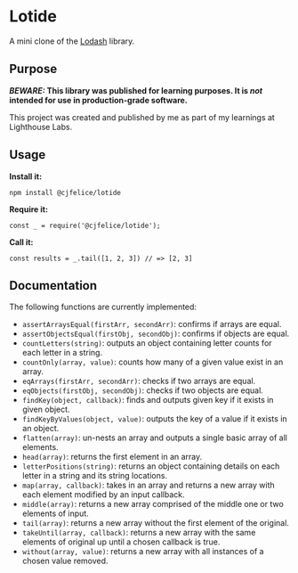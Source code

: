 # Lotide

A mini clone of the [Lodash](https://lodash.com) library.

## Purpose

**_BEWARE:_ This library was published for learning purposes. It is _not_ intended for use in production-grade software.**

This project was created and published by me as part of my learnings at Lighthouse Labs. 

## Usage

**Install it:**

`npm install @cjfelice/lotide`

**Require it:**

`const _ = require('@cjfelice/lotide');`

**Call it:**

`const results = _.tail([1, 2, 3]) // => [2, 3]`

## Documentation

The following functions are currently implemented:

* `assertArraysEqual(firstArr, secondArr)`: confirms if arrays are equal.
* `assertObjectsEqual(firstObj, secondObj)`: confirms if objects are equal.
* `countLetters(string)`: outputs an object containing letter counts for each letter in a string.
* `countOnly(array, value)`: counts how many of a given value exist in an array.
* `eqArrays(firstArr, secondArr)`: checks if two arrays are equal.
* `eqObjects(firstObj, secondObj)`: checks if two objects are equal.
* `findKey(object, callback)`: finds and outputs given key if it exists in given object.
* `findKeyByValues(object, value)`: outputs the key of a value if it exists in an object.
* `flatten(array)`: un-nests an array and outputs a single basic array of all elements.
* `head(array)`: returns the first element in an array.
* `letterPositions(string)`: returns an object containing details on each letter in a string and its string locations.
* `map(array, callback)`: takes in an array and returns a new array with each element modified by an input callback.
* `middle(array)`: returns a new array comprised of the middle one or two elements of input.
* `tail(array)`: returns a new array without the first element of the original.
* `takeUntil(array, callback)`: returns a new array with the same elements of original up until a chosen callback is true.
* `without(array, value)`: returns a new array with all instances of a chosen value removed.